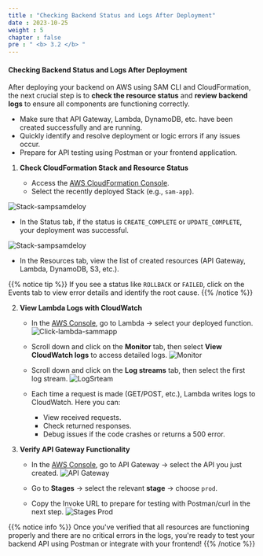 ```yaml
---
title : "Checking Backend Status and Logs After Deployment"
date : 2023-10-25
weight : 5
chapter : false
pre : " <b> 3.2 </b> "
---
```


#### Checking Backend Status and Logs After Deployment

After deploying your backend on AWS using SAM CLI and CloudFormation, the next crucial step is to **check the resource status** and **review backend logs** to ensure all components are functioning correctly.

- Make sure that API Gateway, Lambda, DynamoDB, etc. have been created successfully and are running.
- Quickly identify and resolve deployment or logic errors if any issues occur.
- Prepare for API testing using Postman or your frontend application.

1. **Check CloudFormation Stack and Resource Status**

   - Access the [AWS CloudFormation Console](https://console.aws.amazon.com/cloudformation).
   - Select the recently deployed Stack (e.g., `sam-app`).

![Stack-sampsamdeloy](/images/choose_sam_app.png)

   - In the Status tab, if the status is `CREATE_COMPLETE` or `UPDATE_COMPLETE`, your deployment was successful.

![Stack-sampsamdeloy](/images/status_completele_sam_app.png)

   - In the Resources tab, view the list of created resources (API Gateway, Lambda, DynamoDB, S3, etc.).

{{% notice tip %}}
If you see a status like `ROLLBACK` or `FAILED`, click on the Events tab to view error details and identify the root cause.
{{% /notice %}}

2. **View Lambda Logs with CloudWatch**

   - In the [AWS Console](https://aws.amazon.com/console/), go to Lambda → select your deployed function.
   ![Click-lambda-sammapp](/images/click_lambda_samapp.png)

   - Scroll down and click on the **Monitor** tab, then select **View CloudWatch logs** to access detailed logs.
   ![Monitor](/images/Monitor.png)

   - Scroll down and click on the **Log streams** tab, then select the first log stream.
   ![LogSrteam](/images/log_steams.png)

   - Each time a request is made (GET/POST, etc.), Lambda writes logs to CloudWatch. Here you can:
     - View received requests.
     - Check returned responses.
     - Debug issues if the code crashes or returns a 500 error.

3. **Verify API Gateway Functionality**

   - In the [AWS Console](https://aws.amazon.com/console/), go to API Gateway → select the API you just created.
      ![API Gateway](/images/api_sam_app.png)

   - Go to **Stages** → select the relevant **stage** → choose `prod`.

   - Copy the Invoke URL to prepare for testing with Postman/curl in the next step.
      ![Stages Prod](/images/stages_prod.png)

{{% notice info %}}
Once you've verified that all resources are functioning properly and there are no critical errors in the logs, you're ready to test your backend API using Postman or integrate with your frontend!
{{% /notice %}}
